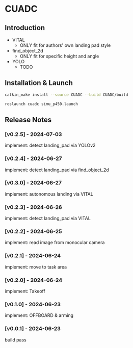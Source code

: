 # CUADC

## Introduction

- VITAL
  - ONLY fit for authors' own landing pad style
- find_object_2d
  - ONLY fit for specific height and angle
- YOLO
  - TODO
  

## Installation & Launch

```sh
catkin_make install --source CUADC --build CUADC/build
```

```sh
roslaunch cuadc simu_p450.launch
```


## Release Notes

### [v0.2.5] - 2024-07-03

implement: detect landing_pad via YOLOv2

### [v0.2.4] - 2024-06-27

implement: detect landing_pad via find_object_2d

### [v0.3.0] - 2024-06-27

implement: autonomous landing via VITAL

### [v0.2.3] - 2024-06-26

implement: detect landing_pad via VITAL

### [v0.2.2] - 2024-06-25

implement: read image from monocular camera

### [v0.2.1] - 2024-06-24

implement: move to task area

### [v0.2.0] - 2024-06-24

implement: Takeoff

### [v0.1.0] - 2024-06-23

implement: OFFBOARD & arming

### [v0.0.1] - 2024-06-23

build pass
